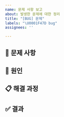 ```yaml
---
name: 문제 사항 보고
about: 발생한 문제에 대한 정리
title: "[BUG] 문제"
labels: "\U0001F47D bug"
assignees: ''

---
```


## 🐞 문제 사항

## 🔗 원인

## 📋 해결 과정

## ✅ 결과
